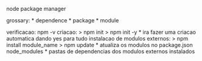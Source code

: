node package manager

grossary:
	* dependence
	* package
	* module

verificacao: npm -v
criacao:
	> npm init
	> npm init -y
		* ira fazer uma criacao automatica dando yes para tudo
instalacao de modulos externos:
	> npm install module_name
	> npm update
		* atualiza os modulos no package.json
node_modules
	* pastas de dependencias dos modulos externos instalados

